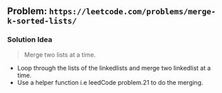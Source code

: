 ## Problem: `https://leetcode.com/problems/merge-k-sorted-lists/`

### Solution Idea

> Merge two lists at a time.

- Loop through the lists of the linkedlists and merge two linkedlist at a time.
- Use a helper function i.e leedCode problem.21 to do the merging.
